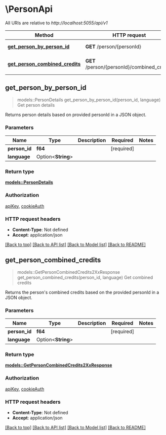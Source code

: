 # \PersonApi

All URIs are relative to *http://localhost:5055/api/v1*

Method | HTTP request | Description
------------- | ------------- | -------------
[**get_person_by_person_id**](PersonApi.md#get_person_by_person_id) | **GET** /person/{personId} | Get person details
[**get_person_combined_credits**](PersonApi.md#get_person_combined_credits) | **GET** /person/{personId}/combined_credits | Get combined credits



## get_person_by_person_id

> models::PersonDetails get_person_by_person_id(person_id, language)
Get person details

Returns person details based on provided personId in a JSON object.

### Parameters


Name | Type | Description  | Required | Notes
------------- | ------------- | ------------- | ------------- | -------------
**person_id** | **f64** |  | [required] |
**language** | Option<**String**> |  |  |

### Return type

[**models::PersonDetails**](PersonDetails.md)

### Authorization

[apiKey](../README.md#apiKey), [cookieAuth](../README.md#cookieAuth)

### HTTP request headers

- **Content-Type**: Not defined
- **Accept**: application/json

[[Back to top]](#) [[Back to API list]](../README.md#documentation-for-api-endpoints) [[Back to Model list]](../README.md#documentation-for-models) [[Back to README]](../README.md)


## get_person_combined_credits

> models::GetPersonCombinedCredits2XxResponse get_person_combined_credits(person_id, language)
Get combined credits

Returns the person's combined credits based on the provided personId in a JSON object.

### Parameters


Name | Type | Description  | Required | Notes
------------- | ------------- | ------------- | ------------- | -------------
**person_id** | **f64** |  | [required] |
**language** | Option<**String**> |  |  |

### Return type

[**models::GetPersonCombinedCredits2XxResponse**](GetPersonCombined_credits_2XX_response.md)

### Authorization

[apiKey](../README.md#apiKey), [cookieAuth](../README.md#cookieAuth)

### HTTP request headers

- **Content-Type**: Not defined
- **Accept**: application/json

[[Back to top]](#) [[Back to API list]](../README.md#documentation-for-api-endpoints) [[Back to Model list]](../README.md#documentation-for-models) [[Back to README]](../README.md)

